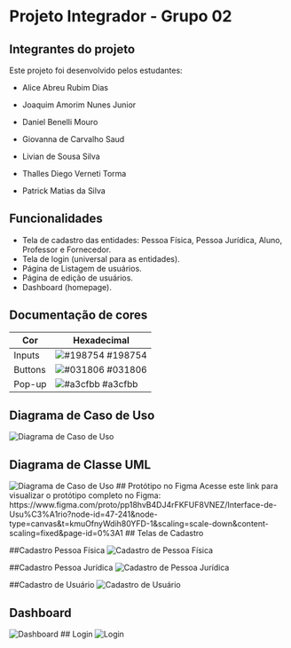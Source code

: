 
# Projeto Integrador - Grupo 02





## Integrantes do projeto

Este projeto foi desenvolvido pelos estudantes:

- Alice Abreu Rubim Dias

- Joaquim Amorim Nunes Junior

- Daniel Benelli Mouro

- Giovanna de Carvalho Saud

- Livian de Sousa Silva

- Thalles Diego Verneti Torma

- Patrick Matias da Silva
## Funcionalidades

- Tela de cadastro das entidades: Pessoa Física, Pessoa Jurídica, Aluno, Professor e Fornecedor.
- Tela de login (universal para as entidades).
- Página de Listagem de usuários.
- Página de edição de usuários.
- Dashboard (homepage).



## Documentação de cores

| Cor               | Hexadecimal                                                |
| ----------------- | ---------------------------------------------------------------- |
| Inputs            | ![#198754](https://via.placeholder.com/10/198754?text=+) #198754 |
| Buttons           | ![#031806](https://via.placeholder.com/10/031806?text=+) #031806 |
| Pop-up            | ![#a3cfbb](https://via.placeholder.com/10/a3cfbb?text=+) #a3cfbb |


## Diagrama de Caso de Uso
<img src="assets/img/casouso.jpg" alt="Diagrama de Caso de Uso">

## Diagrama de Classe UML
<img src="assets/img/classeuml.png" alt="Diagrama de Caso de Uso">
## Protótipo no Figma
Acesse este link para visualizar o protótipo completo no Figma: https://www.figma.com/proto/pp18hvB4DJ4rFKFUF8VNEZ/Interface-de-Usu%C3%A1rio?node-id=47-241&node-type=canvas&t=kmuOfnyWdih80YFD-1&scaling=scale-down&content-scaling=fixed&page-id=0%3A1
## Telas de Cadastro

##Cadastro Pessoa Física
<img src="assets/img/cadastropf.png" alt="Cadastro de Pessoa Física">

##Cadastro Pessoa Jurídica
<img src="assets/img/cadastropj.png" alt="Cadastro de Pessoa Jurídica">

##Cadastro de Usuário
<img src="assets/img/cadastrouser.png" alt="Cadastro de Usuário">
## Dashboard
<img src="assets/img/dashboard.png" alt="Dashboard">
## Login
<img src="assets/img/login.png" alt="Login">
